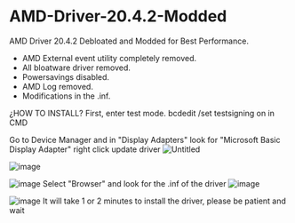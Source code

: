 # AMD-Driver-20.4.2-Modded
AMD Driver 20.4.2 Debloated and Modded for Best Performance.

- AMD External event utility completely removed.
- All bloatware driver removed.
- Powersavings disabled.
- AMD Log removed.
- Modifications in the .inf.

¿HOW TO INSTALL?
First, enter test mode. 
bcdedit /set testsigning on in CMD

Go to Device Manager and in "Display Adapters" look for "Microsoft Basic Display Adapter" right click update driver
![Untitled](https://user-images.githubusercontent.com/88601987/132269156-04aa60fe-c165-4b25-a405-6c922c7f48be.png)

![image](https://user-images.githubusercontent.com/88601987/132269318-b05e37cb-4bff-4d43-8fbc-c08086237458.png)

![image](https://user-images.githubusercontent.com/88601987/132269346-f136e485-f0a0-4f93-b9f3-25d8b62a078c.png)
Select "Browser" and look for the .inf of the driver
![image](https://user-images.githubusercontent.com/88601987/132269361-c6011df1-0a24-42e1-8238-fbb1c238c906.png)

![image](https://user-images.githubusercontent.com/88601987/132269409-609d27b1-6935-4101-8d94-a52b7a705943.png)
It will take 1 or 2 minutes to install the driver, please be patient and wait
